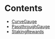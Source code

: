 

# Contents
- [CurveGauge](CurveGauge.sol/contract.CurveGauge.md)
- [PassthroughGauge](PassthroughGauge.sol/contract.PassthroughGauge.md)
- [StakingRewards](StakingRewards.sol/contract.StakingRewards.md)
